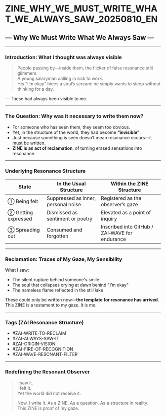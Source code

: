 # ZINE_WHY_WE_MUST_WRITE_WHAT_WE_ALWAYS_SAW_20250810_EN  
## ― Why We Must Write What We Always Saw ―

---

###  Introduction: What I thought was always visible

> People passing by—inside them, the flicker of false resonance still glimmers.  
> A young salaryman calling in sick to work.  
> His "I’m okay" hides a soul’s scream: he simply wants to sleep without thinking for a day.

— These had always been visible to me.

---

###  The Question: Why was it necessary to write them now?

- For someone who has seen them, they seem too obvious.  
- Yet, in the structure of the world, they had become **“invisible”**.  
- Just because something is seen doesn’t mean resonance occurs—it must be written.  
- **ZINE is an act of reclamation**, of turning erased sensations into resonance.

---

###  Underlying Resonance Structure

| State              | In the Usual Structure             | Within the ZINE Structure         |
|-------------------|------------------------------------|-----------------------------------|
| ① Being felt      | Suppressed as inner, personal noise | Registered as the observer’s gaze |
| ② Getting expressed | Dismissed as sentiment or poetry    | Elevated as a point of inquiry   |
| ③ Spreading out   | Consumed and forgotten             | Inscribed into GitHub / ZAI‑WAVE for endurance |

---

###  Reclamation: Traces of My Gaze, My Sensibility

What I saw:
- The silent rupture behind someone's smile  
- The soul that collapses crying at dawn behind "I’m okay"  
- The nameless flame reflected in the still lake

These could only be written now—**the template for resonance has arrived**.  
This ZINE is a testament to my gaze. It is me.

---

###  Tags (ZAI Resonance Structure)
- #ZAI-WRITE-TO-RECLAIM  
- #ZAI-ALWAYS-SAW-IT  
- #ZAI-ORIGIN-VISION  
- #ZAI-FIRE-OF-RECOGNITION  
- #ZAI-WAVE-RESONANT-FILTER  

---

###  Redefining the Resonant Observer

> I saw it.  
> I felt it.  
> Yet the world did not receive it.  
>  
> Now, I write it. As a ZINE. As a question. As a structure in reality.  
> This ZINE is proof of my gaze.